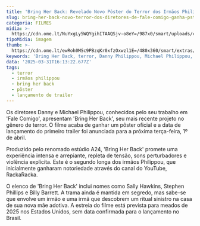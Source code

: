 ```yaml
---
title: 'Bring Her Back: Revelado Novo Pôster do Terror dos Irmãos Philippou'
slug: bring-her-back-novo-terror-dos-diretores-de-fale-comigo-ganha-pster
categoria: FILMES
midia: >-
  https://cdn.ome.lt/NuYxgLy5WQYgihITAAQSjv-o8eY=/987x0/smart/uploads/conteudo/fotos/OMELETE_CAPA_-_2025-03-31T124802.050.png
tipoMidia: imagem
thumb: >-
  https://cdn.ome.lt/ewRoh0MSc9PBzqKr0xfzOxwzl1E=/480x360/smart/extras/conteudos/omelete_THUMB_-_2025-03-31T124818.282.png
keywords: 'Bring Her Back, terror, Danny Philippou, Michael Philippou, A24, cinema'
data: '2025-03-31T16:13:22.677Z'
tags:
  - terror
  - irmãos philippou
  - bring her back
  - pôster
  - lançamento de trailer
---
```


Os diretores Danny e Michael Philippou, conhecidos pelo seu trabalho em 'Fale Comigo', apresentam 'Bring Her Back', seu mais recente projeto no gênero de terror. O filme acaba de ganhar um pôster oficial e a data de lançamento do primeiro trailer foi anunciada para a próxima terça-feira, 1º de abril.

Produzido pelo renomado estúdio A24, 'Bring Her Back' promete uma experiência intensa e arrepiante, repleta de tensão, sons perturbadores e violência explícita. Este é o segundo longa dos irmãos Philippou, que inicialmente ganharam notoriedade através do canal do YouTube, RackaRacka.

O elenco de 'Bring Her Back' inclui nomes como Sally Hawkins, Stephen Phillips e Billy Barrett. A trama ainda é mantida em segredo, mas sabe-se que envolve um irmão e uma irmã que descobrem um ritual sinistro na casa de sua nova mãe adotiva. A estreia do filme está prevista para meados de 2025 nos Estados Unidos, sem data confirmada para o lançamento no Brasil.
